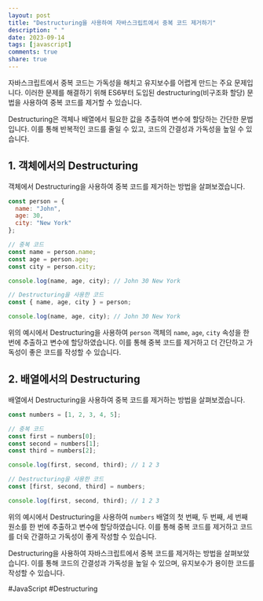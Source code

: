 ```yaml
---
layout: post
title: "Destructuring을 사용하여 자바스크립트에서 중복 코드 제거하기"
description: " "
date: 2023-09-14
tags: [javascript]
comments: true
share: true
---
```


자바스크립트에서 중복 코드는 가독성을 해치고 유지보수를 어렵게 만드는 주요 문제입니다. 이러한 문제를 해결하기 위해 ES6부터 도입된 destructuring(비구조화 할당) 문법을 사용하여 중복 코드를 제거할 수 있습니다.

Destructuring은 객체나 배열에서 필요한 값을 추출하여 변수에 할당하는 간단한 문법입니다. 이를 통해 반복적인 코드를 줄일 수 있고, 코드의 간결성과 가독성을 높일 수 있습니다.

## 1. 객체에서의 Destructuring

객체에서 Destructuring을 사용하여 중복 코드를 제거하는 방법을 살펴보겠습니다.

```javascript
const person = {
  name: "John",
  age: 30,
  city: "New York"
};

// 중복 코드
const name = person.name;
const age = person.age;
const city = person.city;

console.log(name, age, city); // John 30 New York

// Destructuring을 사용한 코드
const { name, age, city } = person;

console.log(name, age, city); // John 30 New York
```

위의 예시에서 Destructuring을 사용하여 `person` 객체의 `name`, `age`, `city` 속성을 한 번에 추출하고 변수에 할당하였습니다. 이를 통해 중복 코드를 제거하고 더 간단하고 가독성이 좋은 코드를 작성할 수 있습니다.

## 2. 배열에서의 Destructuring

배열에서 Destructuring을 사용하여 중복 코드를 제거하는 방법을 살펴보겠습니다.

```javascript
const numbers = [1, 2, 3, 4, 5];

// 중복 코드
const first = numbers[0];
const second = numbers[1];
const third = numbers[2];

console.log(first, second, third); // 1 2 3

// Destructuring을 사용한 코드
const [first, second, third] = numbers;

console.log(first, second, third); // 1 2 3
```

위의 예시에서 Destructuring을 사용하여 `numbers` 배열의 첫 번째, 두 번째, 세 번째 원소를 한 번에 추출하고 변수에 할당하였습니다. 이를 통해 중복 코드를 제거하고 코드를 더욱 간결하고 가독성이 좋게 작성할 수 있습니다.

Destructuring을 사용하여 자바스크립트에서 중복 코드를 제거하는 방법을 살펴보았습니다. 이를 통해 코드의 간결성과 가독성을 높일 수 있으며, 유지보수가 용이한 코드를 작성할 수 있습니다.

#JavaScript #Destructuring
